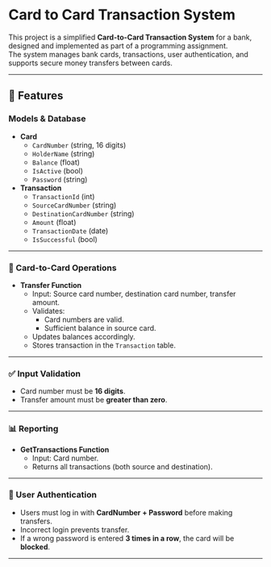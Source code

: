 # Card to Card Transaction System

This project is a simplified **Card-to-Card Transaction System** for a bank, designed and implemented as part of a programming assignment.  
The system manages bank cards, transactions, user authentication, and supports secure money transfers between cards.

---

## 📌 Features

### Models & Database
- **Card**
  - `CardNumber` (string, 16 digits)
  - `HolderName` (string)
  - `Balance` (float)
  - `IsActive` (bool)
  - `Password` (string)
- **Transaction**
  - `TransactionId` (int)
  - `SourceCardNumber` (string)
  - `DestinationCardNumber` (string)
  - `Amount` (float)
  - `TransactionDate` (date)
  - `IsSuccessful` (bool)

---

### 🔄 Card-to-Card Operations
- **Transfer Function**
  - Input: Source card number, destination card number, transfer amount.
  - Validates:
    - Card numbers are valid.
    - Sufficient balance in source card.
  - Updates balances accordingly.
  - Stores transaction in the `Transaction` table.

---

### ✅ Input Validation
- Card number must be **16 digits**.
- Transfer amount must be **greater than zero**.

---

### 📊 Reporting
- **GetTransactions Function**
  - Input: Card number.
  - Returns all transactions (both source and destination).

---

### 🔐 User Authentication
- Users must log in with **CardNumber + Password** before making transfers.
- Incorrect login prevents transfer.
- If a wrong password is entered **3 times in a row**, the card will be **blocked**.

---
